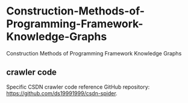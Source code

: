 # Construction-Methods-of-Programming-Framework-Knowledge-Graphs
Construction Methods of Programming Framework Knowledge Graphs
## crawler code
Specific CSDN crawler code reference GitHub repository: https://github.com/ds19991999/csdn-spider.
